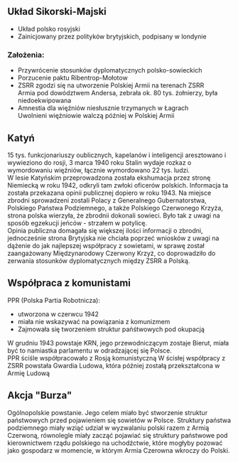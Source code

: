 ## Układ Sikorski-Majski
* Układ polsko rosyjski
* Zainicjowany przez polityków brytyjskich, podpisany w londynie

### Założenia:
* Przywrócenie stosunków dyplomatycznych polsko-sowieckich
* Porzucenie paktu Ribentrop-Mołotow
* ZSRR zgodzi się na utworzenie Polskiej Armii na terenach ZSRR  
	Armia pod dowództwem Andersa, zebrała ok. 80 tys. żołnierzy, była niedoekwipowana
* Amnestia dla więźniów niesłusznie trzymanych w Łagrach  
	Uwolnieni więźniowie walczą później w Polskiej Armii

## Katyń
15 tys. funkcjonariuszy oublicznych, kapelanów i inteligencji aresztowano i wywieziono do rosji, 3 marca 1940 roku Stalin wydaje rozkaz o wymordowaniu więźniów, łącznie wymordowano 22 tys. ludzi.  
W lesie Katyńskim przeprowadzona została ekshumacja przez stronę Niemiecką w roku 1942, odkryli tam zwłoki oficerów polskich. Informacja ta została przekazana opinii publicznej dopiero w roku 1943. Na miejsce zbrodni sprowadzeni zostali Polacy z Generalnego Gubernatorstwa, Polskiego Państwa Podziemnego, a także Polskiego Czerwonego Krzyża, strona polska wierzyła, że zbrodnii dokonali sowieci. Było tak z uwagi na sposób egzekucji jeńców - strzałem w potylicę.  
Opinia publiczna domagała się większej ilości informacji o zbrodni, jednocześnie strona Brytyjska nie chciała poprzeć wniosków z uwagi na dążenie do jak najlepszej współpracy z sowietami, w sprawę został zaangażowany Międzynarodowy Czerwony Krzyż, co doprowadziło do zerwania stosunków dyplomatycznych między ZSRR a Polską.

## Współpraca z komunistami
PPR (Polska Partia Robotnicza):
* utworzona w czerwcu 1942 
* miała nie wskazywać na powiązania z komunizmem
* Zajmowała się tworzeniem struktur pańśtwowych pod okupacją

W grudniu 1943 powstaje KRN, jego przewodniczącym zostaje Bierut, miała być to namiastka parlamentu w odradzającej się Polsce.  
PPR ściśle współpracowało z Rosją komunistyczną
W ścisłej współpracy z ZSRR powstała Gwardia Ludowa, która później zostałą przekształcona w Armię Ludową

## Akcja "Burza"
Ogólnopolskie powstanie. Jego celem miało być stworzenie struktur państwowych przed pojawieniem się sowietów w Polsce.
Struktury państwa podziemnego miały wziąć udział w wyzwalaniu polski razem z Armią Czerwoną, równolegle miały zacząć pojawiać się struktury państwowe pod kierownictwem rządu polskiego na uchodźctwie, które mogłyby pozować jako gospodarz w momencie, w którym Armia Czerowna wkroczy do Polski.
